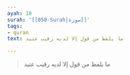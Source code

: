 ```yaml
---
ayah: 18
surah: '[[050-Surah|سورة]]'
tags:
- quran
text: ما يلفظ من قول إلا لديه رقيب عتيد

---
```

> ما يلفظ من قول إلا لديه رقيب عتيد
